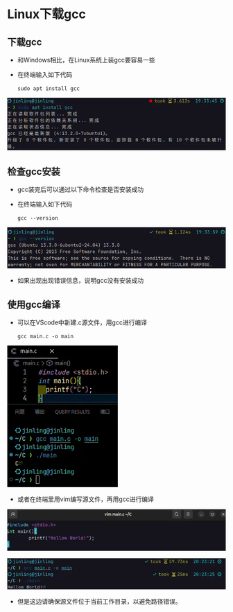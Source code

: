 # Linux下载gcc

## 下载gcc

* 和Windows相比，在Linux系统上装gcc要容易一些
* 在终端输入如下代码

  ```
  sudo apt install gcc
  ```

![img](./images/gcc下载.png)

## 检查gcc安装

* gcc装完后可以通过以下命令检查是否安装成功
* 在终端输入如下代码

  ```
  gcc --version
  ```

![img](./images/检查gcc安装.png)

* 如果出现出现错误信息，说明gcc没有安装成功

## 使用gcc编译

* 可以在VScode中新建.c源文件，用gcc进行编译

  ```
  gcc main.c -o main
  ```

![img](./images/使用gcc.png)

* 或者在终端里用vim编写源文件，再用gcc进行编译

![img](./images/vim编写.png)

![img](./images/shell.png)

* 但是这边请确保源文件位于当前工作目录，以避免路径错误。
